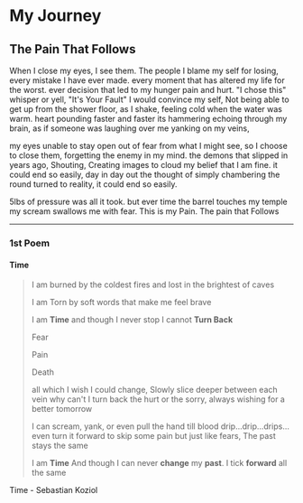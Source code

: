 # My Journey
## The Pain That Follows

When I close my eyes, I see them. The people I blame my self for losing, every mistake I have ever made. every moment that has altered my life for the worst. ever decision that led to my hunger pain and hurt. "I chose this" whisper or yell, "It's Your Fault" I would convince my self, Not being able to get up from the shower floor, as I shake, feeling cold when the water was warm. heart pounding faster and faster its hammering echoing through my brain, as if someone was laughing over me yanking on my veins,
	
my eyes unable to stay open out of fear from what I might see, so I choose to close them, forgetting the enemy in my mind. the demons that slipped in years ago, Shouting, Creating images to cloud my belief that I am fine. it could end so easily, day in day out the thought of simply chambering the round turned to reality, it could end so easily.

5lbs of pressure was all it took. but ever time the barrel touches my temple my scream swallows me with fear. This is my Pain. The pain that Follows

---


### 1st Poem 


#### Time

> I am burned by the coldest fires
> and lost in the brightest of caves
>
> I am Torn by soft words that make me feel brave
>
> I am **Time** and though I never stop
>		I cannot  **Turn Back**
>
> Fear
>
> Pain
>
> Death
>
> all which I wish I could change, Slowly slice deeper between each vein 
why can't I turn back the hurt or the sorry, 
always wishing for a better tomorrow
>
> I can scream, yank, or even pull the hand till blood drip...drip...drips...
even turn it forward to skip some pain
but just like fears, 
>		The past stays the same
>
> I am **Time** And though I can never **change** my **past**. 
> I tick **forward** all the same
>
Time - Sebastian Koziol
